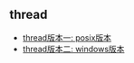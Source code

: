 ## thread

- [thread版本一: posix版本](recipe-01/README.md)
- [thread版本二: windows版本](recipe-02/README.md)

